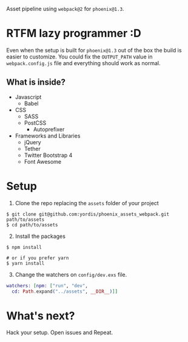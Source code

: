 Asset pipeline using `webpack@2` for `phoenix@1.3`.

# RTFM lazy programmer :D

Even when the setup is built for `phoenix@1.3` out of the box the build is easier to customize. You could fix the `OUTPUT_PATH` value in `webpack.config.js` file and everything should work as normal.

## What is inside?

- Javascript
  - Babel
- CSS
  - SASS
  - PostCSS
    - Autoprefixer
- Frameworks and Libraries
  - jQuery
  - Tether
  - Twitter Bootstrap 4
  - Font Awesome

# Setup

1. Clone the repo replacing the `assets` folder of your project
  ```
  $ git clone git@github.com:yordis/phoenix_assets_webpack.git   path/to/assets
  $ cd path/to/assets
  ```

2. Install the packages
  ```
  $ npm install

  # or if you prefer yarn
  $ yarn install
  ```

3. Change the watchers on `config/dev.exs` file.
  ```elixir
  watchers: [npm: ["run", "dev",
    cd: Path.expand("../assets", __DIR__)]]
  ```

# What's next?
Hack your setup. Open issues and Repeat.

